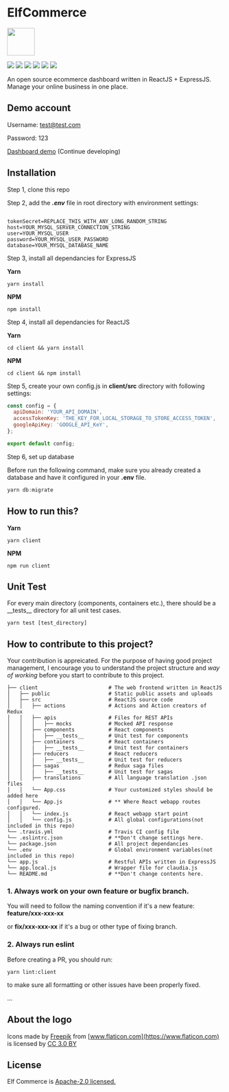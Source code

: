 # ElfCommerce

<img src="https://image.flaticon.com/icons/svg/235/235111.svg" width="64" />

<p>
  <img src="https://img.shields.io/badge/React-16.4.+-lightblue.svg">
  <img src="https://img.shields.io/badge/Redux-4.0.+-purple.svg">
  <img src="https://img.shields.io/badge/Nodejs-8.10.+-green.svg">
  <img src="https://img.shields.io/badge/Express-4.16.+-black.svg">
  <img src="https://img.shields.io/badge/Boostrap-4.+-purple.svg">
  <img src="https://img.shields.io/badge/MySQL-5.7.+-blue.svg">
</p>

An open source ecommerce dashboard written in ReactJS + ExpressJS. Manage your online business in one place.

## Demo account

Username: test@test.com

Password: 123

[Dashboard demo](https://ccwukong.github.io/) (Continue developing)


## Installation

Step 1, clone this repo

Step 2, add the ***.env*** file in root directory with environment settings:

```

tokenSecret=REPLACE_THIS_WITH_ANY_LONG_RANDOM_STRING
host=YOUR_MYSQL_SERVER_CONNECTION_STRING
user=YOUR_MYSQL_USER
password=YOUR_MYSQL_USER_PASSWORD
database=YOUR_MYSQL_DATABASE_NAME

```
Step 3, install all dependancies for ExpressJS

**Yarn**
```console
yarn install
```

**NPM**

```console
npm install
```

Step 4, install all dependancies for ReactJS

**Yarn**
```console
cd client && yarn install
```

**NPM**

```console
cd client && npm install
```

Step 5, create your own config.js in **client/src** directory with following settings:

```javascript
const config = {
  apiDomain: 'YOUR_API_DOMAIN',
  accessTokenKey: 'THE_KEY_FOR_LOCAL_STORAGE_TO_STORE_ACCESS_TOKEN',
  googleApiKey: 'GOOGLE_API_KeY',
};

export default config;
```

Step 6, set up database

Before run the following command, make sure you already created a database and have it configured in your **.env** file.

```javascript
yarn db:migrate
```

## How to run this?

**Yarn**

```console
yarn client
```

**NPM**

```console
npm run client
```

## Unit Test

For every main directory (components, containers etc.), there should be a \_\_tests\_\_ directory for all unit test cases.
```console
yarn test [test_directory]
```


## How to contribute to this project?

Your contribution is appreicated. For the purpose of having good project management, I encourage you to understand the project structure and *way of working* before you start to contribute to this project.

```
├── client                       # The web frontend written in ReactJS
│   ├── public                   # Static public assets and uploads
│   ├── src                      # ReactJS source code
│   │   ├── actions              # Actions and Action creators of Redux
│   │   ├── apis                 # Files for REST APIs
│   │   │   ├── mocks            # Mocked API response
│   │   ├── components           # React components
│   │   |   ├── __tests__        # Unit test for components
│   │   ├── containers           # React containers
│   │   |   ├── __tests__        # Unit test for containers
│   │   ├── reducers             # React reducers
│   │   |   ├── __tests__        # Unit test for reducers
│   │   ├── sagas                # Redux saga files
│   │   |   ├── __tests__        # Unit test for sagas
│   │   ├── translations         # All language translation .json files
│   │   └── App.css              # Your customized styles should be added here
│   │   └── App.js               # ** Where React webapp routes configured.
│   │   └── index.js             # React webapp start point
│   │   └── config.js            # All global configurations(not included in this repo)
└── .travis.yml                  # Travis CI config file
└── .eslintrc.json               # **Don't change settings here.
└── package.json                 # All project dependancies
└── .env                         # Global environment variables(not included in this repo)
└── app.js                       # Restful APIs written in ExpressJS
└── app.local.js                 # Wrapper file for claudia.js
└── README.md                    # **Don't change contents here.
```

### 1. Always work on your own feature or bugfix branch.

You will need to follow the naming convention if it's a new feature:
**feature/xxx-xxx-xx**

or **fix/xxx-xxx-xx** if it's a bug or other type of fixing branch.


### 2. Always run eslint

Before creating a PR, you should run:
```console
yarn lint:client
```
to make sure all formatting or other issues have been properly fixed.

...

## About the logo

Icons made by [Freepik](https://www.freepik.com) from [www.flaticon.com](https://www.flaticon.com) is licensed by [CC 3.0 BY](http://creativecommons.org/licenses/by/3.0)


## License
Elf Commerce is [Apache-2.0 licensed.](https://github.com/ccwukong/elfcommerce/blob/master/LICENSE)
